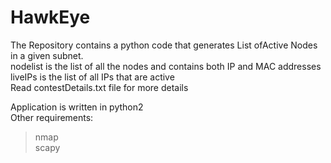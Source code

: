# HawkEye  
The Repository contains a python code that generates List ofActive Nodes in a given subnet.  
nodelist is the list of all the nodes and contains both IP and MAC addresses  
liveIPs is the list of all IPs that are active  
Read contestDetails.txt file for more details   

Application is written in python2  
Other requirements:  
> nmap  
> scapy  
